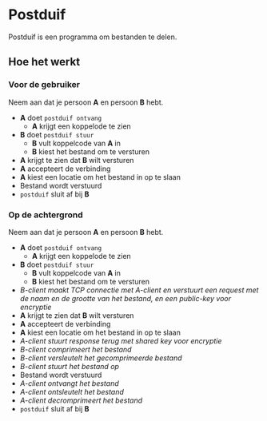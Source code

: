 # Postduif
Postduif is een programma om bestanden te delen.

## Hoe het werkt

### Voor de gebruiker
Neem aan dat je persoon **A** en persoon **B** hebt.
- **A** doet `postduif ontvang`
  - **A** krijgt een koppelode te zien
- **B** doet `postduif stuur`
  - **B** vult koppelcode van **A** in
  - **B** kiest het bestand om te versturen
- **A** krijgt te zien dat **B** wilt versturen
- **A** accepteert de verbinding
- **A** kiest een locatie om het bestand in op te slaan
- Bestand wordt verstuurd
- `postduif` sluit af bij **B**


### Op de achtergrond
Neem aan dat je persoon **A** en persoon **B** hebt.
- **A** doet `postduif ontvang`
  - **A** krijgt een koppelode te zien
- **B** doet `postduif stuur`
  - **B** vult koppelcode van **A** in
  - **B** kiest het bestand om te versturen
- *B-client maakt TCP connectie met A-client en verstuurt een request met de naam en de grootte van het bestand, en een public-key voor encryptie*
- **A** krijgt te zien dat **B** wilt versturen
- **A** accepteert de verbinding
- **A** kiest een locatie om het bestand in op te slaan
- *A-client stuurt response terug met shared key voor encryptie*
- *B-client comprimeert het bestand*
- *B-client versleutelt het gecomprimeerde bestand*
- *B-client stuurt het bestand op*
- Bestand wordt verstuurd
- *A-client ontvangt het bestand*
- *A-client ontsleutelt het bestand*
- *A-client decromprimeert het bestand*
- `postduif` sluit af bij **B**
